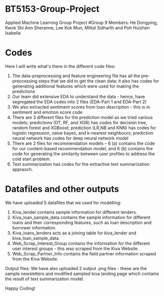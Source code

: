 # BT5153-Group-Project
Applied Machine Learning Group Project
#Group 9 Members: He Dongying, Kwok Shi Ann Sheranne, Lee Kok Mun, Mittal Sidharth and Poh Huizhen Isabella

# Codes
Here I will write what's there in the different code files:
1. The data-preprocessing and feature engineering file has all the pre-preocessing steps that we did to get the clean data; it also has codes for generating additional features which were used for making the predictions
2. Our team did extensive EDA to understand the data - hence, have segregated the EDA codes into 2 files (EDA-Part 1 and EDA-Part 2)
3. We also extracted sentiment scores from loan description - this is in sentiment and emotion score code
4. There are 3 different files for the prediction model as we tried various models; predictions (DT, RF, and XGB) has codes for decision tree, random forest and XGBoost; prediction (LR,NB and KNN) has codes for logistic regression, naive bayes, and k-nearest neighbours; prediction neural network has codes for deep neural network model
5. There are 2 files for recommendation models – 6 (a) contains the code for our content-based recommendation model, and 6 (b) contains the code for generating the similarity between user profiles to address the cold start problem.
6. Text summarization has codes for the extractive text summarization appraoch.

# Datafiles and other outputs
We have uploaded 5 datafiles that we used for modelling:
1. Kiva_lender contains sample information for different lenders.
2. Kiva_loan_sample_data contains the sample information for different loans and their corresponding features, such as loan description and borrower information.
3. Kiva_loans_lenders acts as a joining table for kiva_lender and kiva_loan_sample_data.
4. Web_Scrap_Interest_Group contains the information for the different user interest groups - this was scraped from the Kiva Website.
5. Web_Scrap_Partner_Info contains the field partner information scraped from the Kiva Website.

Output files: We have also uploaded 2 output .png files - these are the sample newsletters and modified sampled kiva landing page which contains the result of text summarization model.

Happy Coding! 

